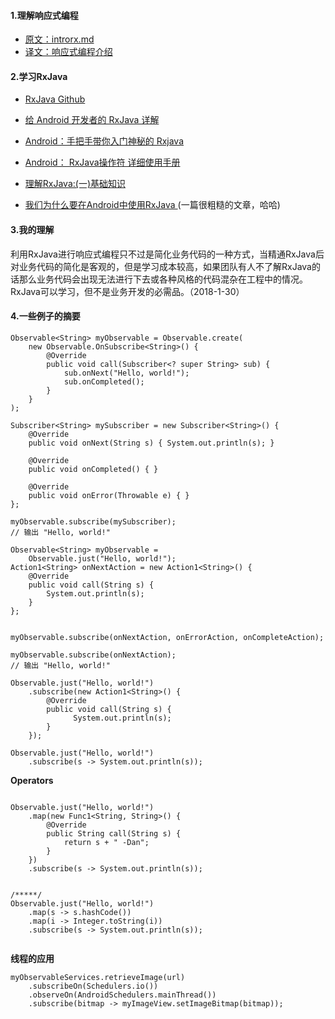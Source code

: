 #### 1.理解响应式编程

- [原文：introrx.md](https://gist.github.com/staltz/868e7e9bc2a7b8c1f754)
- [译文：响应式编程介绍](http://blog.csdn.net/womendeaiwoming/article/details/46506017)


#### 2.学习RxJava

- [RxJava Github](https://github.com/ReactiveX/RxJava)

- [给 Android 开发者的 RxJava 详解](http://gank.io/post/560e15be2dca930e00da1083)
- [Android：手把手带你入门神秘的 Rxjava](http://blog.csdn.net/carson_ho/article/details/78179340)
- [Android： RxJava操作符 详细使用手册](http://blog.csdn.net/carson_ho/article/details/79191327)
- [理解RxJava:(一)基础知识](http://www.cnblogs.com/JohnTsai/p/5695560.html)

- [我们为什么要在Android中使用RxJava
](https://www.jianshu.com/p/3a4fb0cf6533)(一篇很粗糙的文章，哈哈)


#### 3.我的理解

利用RxJava进行响应式编程只不过是简化业务代码的一种方式，当精通RxJava后对业务代码的简化是客观的，但是学习成本较高，如果团队有人不了解RxJava的话那么业务代码会出现无法进行下去或各种风格的代码混杂在工程中的情况。RxJava可以学习，但不是业务开发的必需品。（2018-1-30）



#### 4.一些例子的摘要


```
Observable<String> myObservable = Observable.create(
    new Observable.OnSubscribe<String>() {
        @Override
        public void call(Subscriber<? super String> sub) {
            sub.onNext("Hello, world!");
            sub.onCompleted();
        }
    }
);

Subscriber<String> mySubscriber = new Subscriber<String>() {
    @Override
    public void onNext(String s) { System.out.println(s); }

    @Override
    public void onCompleted() { }

    @Override
    public void onError(Throwable e) { }
};

myObservable.subscribe(mySubscriber);
// 输出 "Hello, world!"

```

```
Observable<String> myObservable =
    Observable.just("Hello, world!");
Action1<String> onNextAction = new Action1<String>() {
    @Override
    public void call(String s) {
        System.out.println(s);
    }
};


myObservable.subscribe(onNextAction, onErrorAction, onCompleteAction);

myObservable.subscribe(onNextAction);
// 输出 "Hello, world!"

```

```
Observable.just("Hello, world!")
    .subscribe(new Action1<String>() {
        @Override
        public void call(String s) {
              System.out.println(s);
        }
    });
    
Observable.just("Hello, world!")
    .subscribe(s -> System.out.println(s));  
```

**Operators**

```

Observable.just("Hello, world!")
    .map(new Func1<String, String>() {
        @Override
        public String call(String s) {
            return s + " -Dan";
        }
    })
    .subscribe(s -> System.out.println(s));
    
    
/*****/
Observable.just("Hello, world!")
    .map(s -> s.hashCode())
    .map(i -> Integer.toString(i))
    .subscribe(s -> System.out.println(s));    
    
```

**线程的应用**

```
myObservableServices.retrieveImage(url)
    .subscribeOn(Schedulers.io())
    .observeOn(AndroidSchedulers.mainThread())
    .subscribe(bitmap -> myImageView.setImageBitmap(bitmap));
```